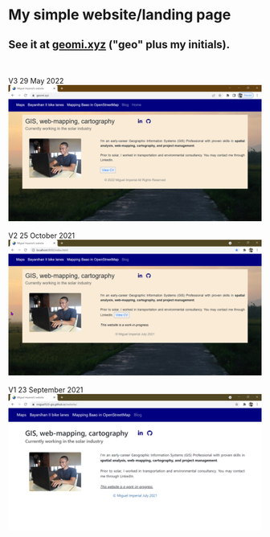 # My simple website/landing page
## See it at [geomi.xyz](https://geomi.xyz/) ("geo" plus my initials).
</br></br>
V3 29 May 2022
![Screenshot](images/v3_screenshot.png)
</br></br>
V2 25 October 2021
![Screenshot](images/v2_screenshot.png)
</br></br>
V1 23 September 2021
![Screenshot](images/v1_screenshot.png)